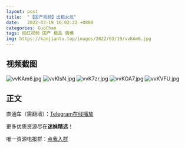 ```yaml
---
layout: post
title:  "【国产视频】出租女友"
date:   2022-03-19 16:02:22 +0800
categories: GuoChan
tags: 网红视频 国产 极品 骚模
img: https://kanjiantu.top/images/2022/03/19/vvKAm6.jpg
---
```



## 视频截图

![vvKAm6.jpg](https://kanjiantu.top/images/2022/03/19/vvKAm6.jpg)
![vvKIsN.jpg](https://kanjiantu.top/images/2022/03/19/vvKIsN.jpg)
![vvK7zr.jpg](https://kanjiantu.top/images/2022/03/19/vvK7zr.jpg)
![vvKOA7.jpg](https://kanjiantu.top/images/2022/03/19/vvKOA7.jpg)
![vvKVFU.jpg](https://kanjiantu.top/images/2022/03/19/vvKVFU.jpg)

## 正文

直通车（需翻墙）：[Telegram在线播放](https://t.me/mimeijingxuan/167)

更多优质资源尽在**迷妹精选**！

唯一资源电报群：[点我入群](https://t.me/mimeijingxuan)


